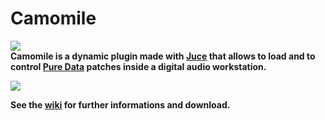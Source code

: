 # Camomile
![](https://cloud.githubusercontent.com/assets/1409918/13611206/9433a744-e561-11e5-8b30-7def4dd19cdd.png)  
**Camomile is a dynamic plugin made with [Juce](http://www.juce.com) that allows to load and to control [Pure Data](http://msp.ucsd.edu/software.html) patches inside a digital audio workstation.**

![](https://cloud.githubusercontent.com/assets/1409918/13610631/ebdacae8-e55e-11e5-903c-fb3ad342adb8.png)

**See the [wiki](https://github.com/pierreguillot/Camomile/wiki) for further informations and download.**
